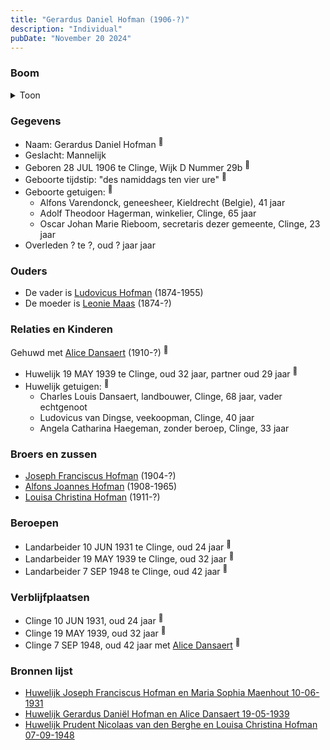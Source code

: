 ```yaml
---
title: "Gerardus Daniel Hofman (1906-?)"
description: "Individual"
pubDate: "November 20 2024"
---
```


### Boom
<details><summary>Toon</summary>

![test](https://www.plantuml.com/plantuml/svg/bPDDQnin443l-XL3SkWfi1_snckC4pkrtPQa3QKfz6HcLnDRM2iPZRR61F_tAl5kDfJG9YU96OtcpHEwP8_ErvKMl55cYmuhAB3Sh9ojZRoosZhm3Ws751alraeIbCgLcevxghP-3nLL1Ja-XjYJ8-ltMn8lRYqrCiE3082fTPBSZxKgDuQOHwCAbHcF8HK78Jx0xLCh5iUAa-jQsj-gh1a-sViApGaWm-SeIlenmEaidVVdqt3lmxqYBGym6XPOx9U5zLxJS0nn35-__OHuSDw3XKEiTo-EygRMUeb6BajdcGiRU4BD0BxSNKESz_jmfPLPKG1hQSWQHN23o1r85a3cqrawI_y1qeF9xVVtSLp0HTTvDDoHb84c999pcDmj0c6KF57CeoWQP72grMhjzwIrtGMIWsWqdPqr9qI3smMQoX1uJ6KzqRPRa4CdW_MF60RMVylFUl3yRlz_XAGr6cMjqJSEt-9Cj2hfaOMHdEym1czH7-TnzCw-hqYFSxYP_0fBcZzBpvFNfGSzZUCy4Gre5n2NP6JuT7y0)
</details>

### Gegevens
- Naam: Gerardus Daniel Hofman <sup><a href="../s00440/" style="text-decoration:none" title="Geboorteakte Gerardus Daniel Hofman 28-07-1906">:link:</a></sup>
- Geslacht: Mannelijk
- Geboren 28 JUL 1906 te Clinge, Wijk D Nummer 29b <sup><a href="../s00440/" style="text-decoration:none" title="Geboorteakte Gerardus Daniel Hofman 28-07-1906">:link:</a></sup>
- Geboorte tijdstip: "des namiddags ten vier ure" <sup><a href="../s00440/" style="text-decoration:none" title="Geboorteakte Gerardus Daniel Hofman 28-07-1906">:link:</a></sup>
- Geboorte getuigen: <sup><a href="../s00440/" style="text-decoration:none" title="Geboorteakte Gerardus Daniel Hofman 28-07-1906">:link:</a></sup>
  - Alfons Varendonck, geneesheer, Kieldrecht (Belgie), 41 jaar
  - Adolf Theodoor Hagerman, winkelier, Clinge, 65 jaar
  - Oscar Johan Marie Rieboom, secretaris dezer gemeente, Clinge, 23 jaar
- Overleden ? te ?, oud ? jaar jaar 

### Ouders
- De vader is [Ludovicus Hofman](../i00251/) (1874-1955)
- De moeder is [Leonie Maas](../i00256/) (1874-?)

### Relaties en Kinderen

Gehuwd met [Alice Dansaert](../i00268/) (1910-?) <sup><a href="../s00444/" style="text-decoration:none" title="Huwelijk Gerardus Daniël Hofman en Alice Dansaert 19-05-1939">:link:</a></sup>
- Huwelijk 19 MAY 1939 te Clinge, oud 32 jaar, partner oud 29 jaar <sup><a href="../s00444/" style="text-decoration:none" title="Huwelijk Gerardus Daniël Hofman en Alice Dansaert 19-05-1939">:link:</a></sup>
- Huwelijk getuigen:  <sup><a href="../s00444/" style="text-decoration:none" title="Huwelijk Gerardus Daniël Hofman en Alice Dansaert 19-05-1939">:link:</a></sup>
  - Charles Louis Dansaert, landbouwer, Clinge, 68 jaar, vader echtgenoot
  - Ludovicus van Dingse, veekoopman, Clinge, 40 jaar
  - Angela Catharina Haegeman, zonder beroep, Clinge, 33 jaar

### Broers en zussen
- [Joseph Franciscus Hofman](../i00263/) (1904-?)
- [Alfons Joannes Hofman](../i00265/) (1908-1965)
- [Louisa Christina Hofman](../i00266/) (1911-?)

### Beroepen
- Landarbeider 10 JUN 1931 te Clinge, oud 24 jaar <sup><a href="../s00443/" style="text-decoration:none" title="Huwelijk Joseph Franciscus Hofman en Maria Sophia Maenhout 10-06-1931">:link:</a></sup>
- Landarbeider 19 MAY 1939 te Clinge, oud 32 jaar <sup><a href="../s00444/" style="text-decoration:none" title="Huwelijk Gerardus Daniël Hofman en Alice Dansaert 19-05-1939">:link:</a></sup>
- Landarbeider 7 SEP 1948 te Clinge, oud 42 jaar <sup><a href="../s00446/" style="text-decoration:none" title="Huwelijk Prudent Nicolaas van den Berghe en Louisa Christina Hofman 07-09-1948 ">:link:</a></sup>

### Verblijfplaatsen
- Clinge  10 JUN 1931, oud 24 jaar  <sup><a href="../s00443/" style="text-decoration:none" title="Huwelijk Joseph Franciscus Hofman en Maria Sophia Maenhout 10-06-1931">:link:</a></sup>
- Clinge  19 MAY 1939, oud 32 jaar  <sup><a href="../s00444/" style="text-decoration:none" title="Huwelijk Gerardus Daniël Hofman en Alice Dansaert 19-05-1939">:link:</a></sup>
- Clinge  7 SEP 1948, oud 42 jaar met [Alice Dansaert](../i00268/) <sup><a href="../s00446/" style="text-decoration:none" title="Huwelijk Prudent Nicolaas van den Berghe en Louisa Christina Hofman 07-09-1948 ">:link:</a></sup>

### Bronnen lijst
- [Huwelijk Joseph Franciscus Hofman en Maria Sophia Maenhout 10-06-1931](../s00443/)
- [Huwelijk Gerardus Daniël Hofman en Alice Dansaert 19-05-1939](../s00444/)
- [Huwelijk Prudent Nicolaas van den Berghe en Louisa Christina Hofman 07-09-1948 ](../s00446/)